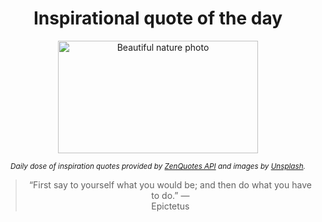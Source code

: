 
<div align="center">

# Inspirational quote of the day

<img src="./data/photo.jpeg" alt="Beautiful nature photo" width="320" height="180">

<sub><i>Daily dose of inspiration quotes provided by [ZenQuotes API](https://zenquotes.io/) and images by [Unsplash](https://unsplash.com/).</i></sub>


<blockquote>&ldquo;First say to yourself what you would be; and then do what you have to do.&rdquo; &mdash; <footer>Epictetus</footer></blockquote>

</div>
